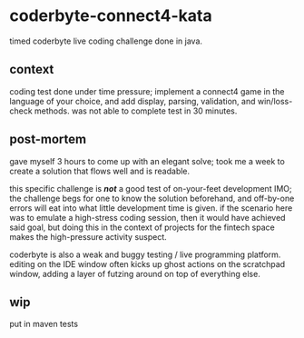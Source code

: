 # coderbyte-connect4-kata

timed coderbyte live coding challenge done in java.

## context

coding test done under time pressure; implement a connect4 game
in the language of your choice, and add display, parsing, validation, 
and win/loss-check methods. was not able to complete test in 30 minutes.


## post-mortem

gave myself 3 hours to come up with an elegant solve; took me a week to
create a solution that flows well and is readable.

this specific challenge is **_not_** a good test of on-your-feet development IMO;
the challenge begs for one to know the solution beforehand, and off-by-one errors will
eat into what little development time is given. if the scenario here was to
emulate a high-stress coding session, then it would have achieved said goal,
but doing this in the context of projects for the fintech space makes the 
high-pressure activity  suspect.


coderbyte is also a weak and buggy testing / live programming platform. editing
on the IDE window often kicks up ghost actions on the scratchpad window, adding
a layer of futzing around on top of everything else.

## wip

put in  maven tests
